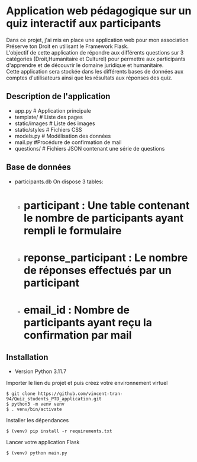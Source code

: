 # Application web pédagogique sur un quiz interactif aux participants
Dans ce projet, j'ai mis en place une application web pour mon association Préserve ton Droit en utilisant le Framework Flask. <br>
L'objectif de cette application de répondre aux différents questions sur 3 catégories (Droit,Humanitaire et Culturel) pour permettre aux participants d'apprendre et de découvrir le domaine juridique et humanitaire.  <br>
Cette application sera stockée dans les différents bases de données aux comptes d'utilisateurs ainsi que les résultats aux réponses des quiz. <br> 

## Description de l'application 
- app.py # Application principale 
- template/ # Liste des pages 
- static/images # Liste des images
- static/styles # Fichiers CSS
- models.py # Modélisation des données 
- mail.py #Procédure de confirmation de mail
- questions/ # Fichiers JSON contenant une série de questions


## Base de données 
- participants.db On dispose 3 tables:
    - # participant : Une table contenant le nombre de participants ayant rempli le formulaire
    - # reponse_participant : Le nombre de réponses effectués par un participant
    - # email_id : Nombre de participants ayant reçu la confirmation par mail

## Installation
- Version Python 3.11.7 

Importer le lien du projet et puis créez votre environnement virtuel
```
$ git clone https://github.com/vincent-tran-94/Quiz_students_PTD_application.git
$ python3 -m venv venv
$ . venv/bin/activate
```

Installer les dépendances 
```
$ (venv) pip install -r requirements.txt 
```

Lancer votre application Flask 
```
$ (venv) python main.py
```